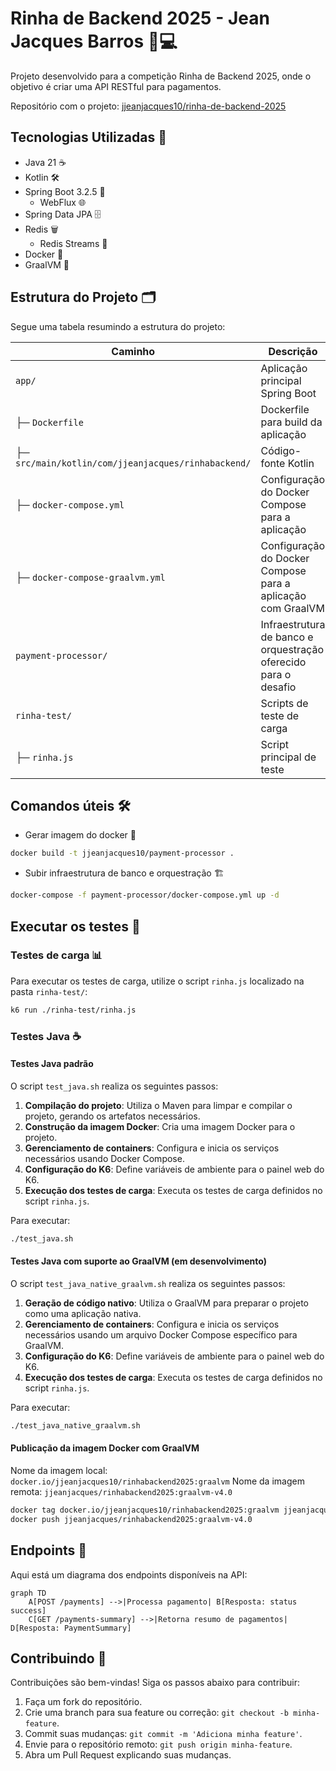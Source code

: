 # Rinha de Backend 2025 - Jean Jacques Barros 🐔💻

Projeto desenvolvido para a competição Rinha de Backend 2025, onde o objetivo é criar uma API RESTful para pagamentos.

Repositório com o
projeto: [jjeanjacques10/rinha-de-backend-2025](https://github.com/jjeanjacques10/rinha-de-backend-2025)

## Tecnologias Utilizadas 🚀

- Java 21 ☕
- Kotlin 🛠️
- Spring Boot 3.2.5 🌱
    - WebFlux 🌐
- Spring Data JPA 🗄️
- Redis 🗑️
    - Redis Streams 📜
- Docker 🐳
- GraalVM 🧪

## Estrutura do Projeto 🗂️

Segue uma tabela resumindo a estrutura do projeto:

| Caminho                                             | Descrição                                                       |
| --------------------------------------------------- | --------------------------------------------------------------- |
| `app/`                                              | Aplicação principal Spring Boot                                 |
| ├─ `Dockerfile`                                     | Dockerfile para build da aplicação                              |
| ├─ `src/main/kotlin/com/jjeanjacques/rinhabackend/` | Código-fonte Kotlin                                             |
| ├─ `docker-compose.yml`                             | Configuração do Docker Compose para a aplicação                 |
| ├─ `docker-compose-graalvm.yml`                     | Configuração do Docker Compose para a aplicação com GraalVM     |
| `payment-processor/`                                | Infraestrutura de banco e orquestração oferecido para o desafio |
| `rinha-test/`                                       | Scripts de teste de carga                                       |
| ├─ `rinha.js`                                       | Script principal de teste                                       |

## Comandos úteis 🛠️

- Gerar imagem do docker 🐳

``` bash
docker build -t jjeanjacques10/payment-processor .
```

- Subir infraestrutura de banco e orquestração 🏗️

``` bash
docker-compose -f payment-processor/docker-compose.yml up -d
```

## Executar os testes 🧪

### Testes de carga 📊

Para executar os testes de carga, utilize o script `rinha.js` localizado na pasta `rinha-test/`:

``` bash
k6 run ./rinha-test/rinha.js
```

### Testes Java ☕

#### Testes Java padrão

O script `test_java.sh` realiza os seguintes passos:

1. **Compilação do projeto**: Utiliza o Maven para limpar e compilar o projeto, gerando os artefatos necessários.
2. **Construção da imagem Docker**: Cria uma imagem Docker para o projeto.
3. **Gerenciamento de containers**: Configura e inicia os serviços necessários usando Docker Compose.
4. **Configuração do K6**: Define variáveis de ambiente para o painel web do K6.
5. **Execução dos testes de carga**: Executa os testes de carga definidos no script `rinha.js`.

Para executar:

``` bash
./test_java.sh
```

#### Testes Java com suporte ao GraalVM (em desenvolvimento)

O script `test_java_native_graalvm.sh` realiza os seguintes passos:

1. **Geração de código nativo**: Utiliza o GraalVM para preparar o projeto como uma aplicação nativa.
2. **Gerenciamento de containers**: Configura e inicia os serviços necessários usando um arquivo Docker Compose
   específico para GraalVM.
3. **Configuração do K6**: Define variáveis de ambiente para o painel web do K6.
4. **Execução dos testes de carga**: Executa os testes de carga definidos no script `rinha.js`.

Para executar:

``` bash
./test_java_native_graalvm.sh
```

#### Publicação da imagem Docker com GraalVM

Nome da imagem local: `docker.io/jjeanjacques10/rinhabackend2025:graalvm`
Nome da imagem remota: `jjeanjacques/rinhabackend2025:graalvm-v4.0`

``` bash
docker tag docker.io/jjeanjacques10/rinhabackend2025:graalvm jjeanjacques/rinhabackend2025:graalvm-v4.0
docker push jjeanjacques/rinhabackend2025:graalvm-v4.0
```

## Endpoints 📖

Aqui está um diagrama dos endpoints disponíveis na API:

```mermaid
graph TD
    A[POST /payments] -->|Processa pagamento| B[Resposta: status success]
    C[GET /payments-summary] -->|Retorna resumo de pagamentos| D[Resposta: PaymentSummary]
```

## Contribuindo 🤝

Contribuições são bem-vindas! Siga os passos abaixo para contribuir:

1. Faça um fork do repositório.
2. Crie uma branch para sua feature ou correção: `git checkout -b minha-feature`.
3. Commit suas mudanças: `git commit -m 'Adiciona minha feature'`.
4. Envie para o repositório remoto: `git push origin minha-feature`.
5. Abra um Pull Request explicando suas mudanças.
